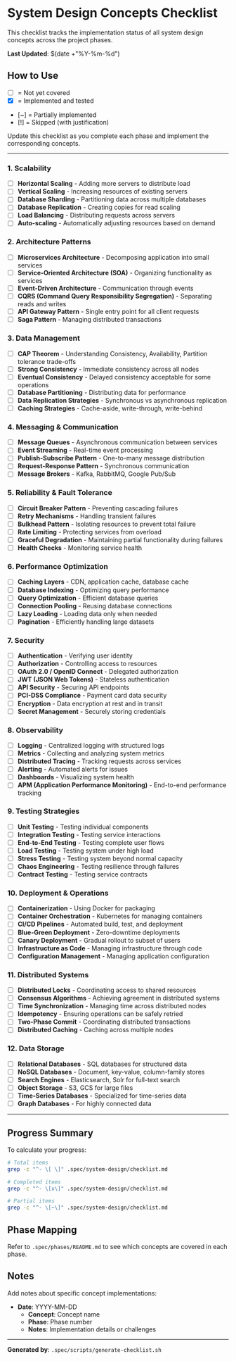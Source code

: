 # System Design Concepts Checklist

This checklist tracks the implementation status of all system design concepts across the project phases.

**Last Updated**: $(date +"%Y-%m-%d")

## How to Use

- [ ] = Not yet covered
- [x] = Implemented and tested
- [~] = Partially implemented
- [!] = Skipped (with justification)

Update this checklist as you complete each phase and implement the corresponding concepts.

---


### 1. Scalability

- [ ] **Horizontal Scaling** - Adding more servers to distribute load
- [ ] **Vertical Scaling** - Increasing resources of existing servers
- [ ] **Database Sharding** - Partitioning data across multiple databases
- [ ] **Database Replication** - Creating copies for read scaling
- [ ] **Load Balancing** - Distributing requests across servers
- [ ] **Auto-scaling** - Automatically adjusting resources based on demand

### 2. Architecture Patterns

- [ ] **Microservices Architecture** - Decomposing application into small services
- [ ] **Service-Oriented Architecture (SOA)** - Organizing functionality as services
- [ ] **Event-Driven Architecture** - Communication through events
- [ ] **CQRS (Command Query Responsibility Segregation)** - Separating reads and writes
- [ ] **API Gateway Pattern** - Single entry point for all client requests
- [ ] **Saga Pattern** - Managing distributed transactions

### 3. Data Management

- [ ] **CAP Theorem** - Understanding Consistency, Availability, Partition tolerance trade-offs
- [ ] **Strong Consistency** - Immediate consistency across all nodes
- [ ] **Eventual Consistency** - Delayed consistency acceptable for some operations
- [ ] **Database Partitioning** - Distributing data for performance
- [ ] **Data Replication Strategies** - Synchronous vs asynchronous replication
- [ ] **Caching Strategies** - Cache-aside, write-through, write-behind

### 4. Messaging & Communication

- [ ] **Message Queues** - Asynchronous communication between services
- [ ] **Event Streaming** - Real-time event processing
- [ ] **Publish-Subscribe Pattern** - One-to-many message distribution
- [ ] **Request-Response Pattern** - Synchronous communication
- [ ] **Message Brokers** - Kafka, RabbitMQ, Google Pub/Sub

### 5. Reliability & Fault Tolerance

- [ ] **Circuit Breaker Pattern** - Preventing cascading failures
- [ ] **Retry Mechanisms** - Handling transient failures
- [ ] **Bulkhead Pattern** - Isolating resources to prevent total failure
- [ ] **Rate Limiting** - Protecting services from overload
- [ ] **Graceful Degradation** - Maintaining partial functionality during failures
- [ ] **Health Checks** - Monitoring service health

### 6. Performance Optimization

- [ ] **Caching Layers** - CDN, application cache, database cache
- [ ] **Database Indexing** - Optimizing query performance
- [ ] **Query Optimization** - Efficient database queries
- [ ] **Connection Pooling** - Reusing database connections
- [ ] **Lazy Loading** - Loading data only when needed
- [ ] **Pagination** - Efficiently handling large datasets

### 7. Security

- [ ] **Authentication** - Verifying user identity
- [ ] **Authorization** - Controlling access to resources
- [ ] **OAuth 2.0 / OpenID Connect** - Delegated authorization
- [ ] **JWT (JSON Web Tokens)** - Stateless authentication
- [ ] **API Security** - Securing API endpoints
- [ ] **PCI-DSS Compliance** - Payment card data security
- [ ] **Encryption** - Data encryption at rest and in transit
- [ ] **Secret Management** - Securely storing credentials

### 8. Observability

- [ ] **Logging** - Centralized logging with structured logs
- [ ] **Metrics** - Collecting and analyzing system metrics
- [ ] **Distributed Tracing** - Tracking requests across services
- [ ] **Alerting** - Automated alerts for issues
- [ ] **Dashboards** - Visualizing system health
- [ ] **APM (Application Performance Monitoring)** - End-to-end performance tracking

### 9. Testing Strategies

- [ ] **Unit Testing** - Testing individual components
- [ ] **Integration Testing** - Testing service interactions
- [ ] **End-to-End Testing** - Testing complete user flows
- [ ] **Load Testing** - Testing system under high load
- [ ] **Stress Testing** - Testing system beyond normal capacity
- [ ] **Chaos Engineering** - Testing resilience through failures
- [ ] **Contract Testing** - Testing service contracts

### 10. Deployment & Operations

- [ ] **Containerization** - Using Docker for packaging
- [ ] **Container Orchestration** - Kubernetes for managing containers
- [ ] **CI/CD Pipelines** - Automated build, test, and deployment
- [ ] **Blue-Green Deployment** - Zero-downtime deployments
- [ ] **Canary Deployment** - Gradual rollout to subset of users
- [ ] **Infrastructure as Code** - Managing infrastructure through code
- [ ] **Configuration Management** - Managing application configuration

### 11. Distributed Systems

- [ ] **Distributed Locks** - Coordinating access to shared resources
- [ ] **Consensus Algorithms** - Achieving agreement in distributed systems
- [ ] **Time Synchronization** - Managing time across distributed nodes
- [ ] **Idempotency** - Ensuring operations can be safely retried
- [ ] **Two-Phase Commit** - Coordinating distributed transactions
- [ ] **Distributed Caching** - Caching across multiple nodes

### 12. Data Storage

- [ ] **Relational Databases** - SQL databases for structured data
- [ ] **NoSQL Databases** - Document, key-value, column-family stores
- [ ] **Search Engines** - Elasticsearch, Solr for full-text search
- [ ] **Object Storage** - S3, GCS for large files
- [ ] **Time-Series Databases** - Specialized for time-series data
- [ ] **Graph Databases** - For highly connected data

---

## Progress Summary

To calculate your progress:

```bash
# Total items
grep -c "^- \[ \]" .spec/system-design/checklist.md

# Completed items
grep -c "^- \[x\]" .spec/system-design/checklist.md

# Partial items
grep -c "^- \[~\]" .spec/system-design/checklist.md
```

## Phase Mapping

Refer to `.spec/phases/README.md` to see which concepts are covered in each phase.

## Notes

Add notes about specific concept implementations:

- **Date**: YYYY-MM-DD
  - **Concept**: Concept name
  - **Phase**: Phase number
  - **Notes**: Implementation details or challenges

---

**Generated by**: `.spec/scripts/generate-checklist.sh`
